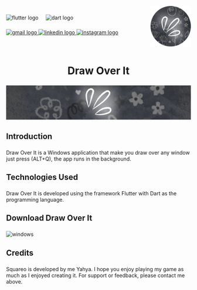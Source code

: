 
<img align="right" height="110" src="assets/images/draw_icon_2.png"  />

###

<div align="left">
  <img src="https://cdn.jsdelivr.net/gh/devicons/devicon/icons/flutter/flutter-original.svg" height="30" alt="flutter logo"  />
  <img width="12" />
  <img src="https://cdn.jsdelivr.net/gh/devicons/devicon/icons/dart/dart-original.svg" height="30" alt="dart logo"  />
</div>

###

<div align="left">
  <a href="mailto:yahya.amarneh73@gmail.com">
  <img src="https://img.shields.io/static/v1?message=Gmail&logo=gmail&label=&color=D14836&logoColor=white&labelColor=&style=for-the-badge" height="35" alt="gmail logo"  />
  </a>
  <a href="https://www.linkedin.com/in/yahya-amarneh-315528229/">
  <img src="https://img.shields.io/static/v1?message=LinkedIn&logo=linkedin&label=&color=0077B5&logoColor=white&labelColor=&style=for-the-badge" height="35" alt="linkedin logo"  />
  </a>
  <a href="https://www.instagram.com/yahyaamarneh_/">
  <img src="https://img.shields.io/static/v1?message=Instagram&logo=instagram&label=&color=E4405F&logoColor=white&labelColor=&style=for-the-badge" height="35" alt="instagram logo"  />
  </a>
</div>

###

<br clear="both">

<h1 align="center">Draw Over It</h1>

###

<div align="center">
  <img  src="assets/images/Draw Over It no name.png"  />
</div>

###


<h2 align="left">Introduction</h2>

###

<p align="left">Draw Over It is a Windows application that make you draw over any window just press (ALT+Q), the app runs in the background.</p>


<h2 align="left">Technologies Used</h2>

###

<p align="left">Draw Over It is developed using the framework Flutter with Dart as the programming language.</p>

###

<h2 align="left">Download Draw Over It</h2>

###

<div align="left">
<a href="https://github.com/YahyaAAAAAAA/Squareo/releases/tag/v1.1.0" style="text-decoration: none">
  <img src="Draw Over It Windows.png" height="100" alt="windows"  />
</a>
  
</div>

###

<h2 align="left">Credits</h2>

###

<p align="left">Squareo is developed by me Yahya. I hope you enjoy playing my game as much as I enjoyed creating it. For support or feedback, please contact me above.</p>

###
